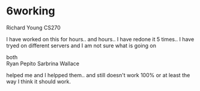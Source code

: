 # 6working


Richard Young
CS270 


I have worked on this for hours.. and hours.. I have redone it 5 times.. I have tryed on different servers and I am not sure what is going on 

both  
Ryan Pepito
Sarbrina Wallace

helped me and I helpped them.. and still doesn't work 100% or at least the way I think it should work.
